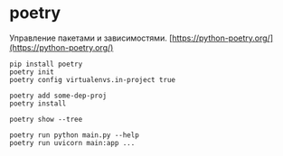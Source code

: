 # poetry

Управление пакетами и зависимостями. [https://python-poetry.org/](https://python-poetry.org/)

```
pip install poetry
poetry init
poetry config virtualenvs.in-project true

poetry add some-dep-proj
poetry install

poetry show --tree

poetry run python main.py --help
poetry run uvicorn main:app ...
```
